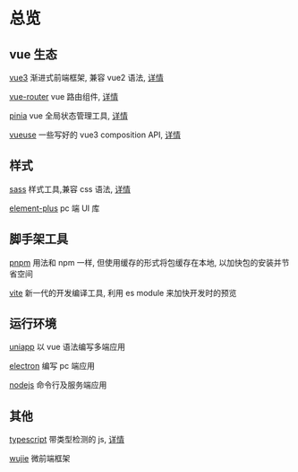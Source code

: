 # 总览

## vue 生态

[vue3](https://cn.vuejs.org) 渐进式前端框架, 兼容 vue2 语法, [详情](/docs/front-end-rule/vue3)

[vue-router](https://cn.vuejs.org) vue 路由组件, [详情](/docs/front-end-rule/vue-router)

[pinia](https://cn.vuejs.org) vue 全局状态管理工具, [详情](/docs/front-end-rule/vue3)

[vueuse](https://vueuse.org/) 一些写好的 vue3 composition API, [详情](/docs/front-end-rule/vue3)

## 样式

[sass](https://sass-lang.com/) 样式工具,兼容 css 语法, [详情](/docs/front-end-rule/vue3)

[element-plus](https://element-plus.org/en-US/component/button.html) pc 端 UI 库

## 脚手架工具

[pnpm](https://pnpm.io/) 用法和 npm 一样, 但使用缓存的形式将包缓存在本地, 以加快包的安装并节省空间

[vite](https://vitejs.dev/) 新一代的开发编译工具, 利用 es module 来加快开发时的预览

## 运行环境

[uniapp](https://zh.uniapp.dcloud.io/) 以 vue 语法编写多端应用

[electron](https://www.electronjs.org/) 编写 pc 端应用

[nodejs](https://nodejs.org/en) 命令行及服务端应用

## 其他

[typescript](https://www.typescriptlang.org/) 带类型检测的 js, [详情](/docs/front-end-rule/vue3)

[wujie](https://wujie-micro.github.io/doc/) 微前端框架
